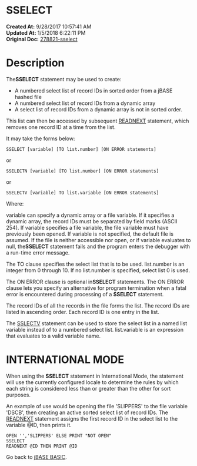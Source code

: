 # SSELECT

**Created At:** 9/28/2017 10:57:41 AM  
**Updated At:** 1/5/2018 6:22:11 PM  
**Original Doc:** [278821-sselect](https://docs.jbase.com/36868-jbase-basic/278821-sselect)  


# Description

The**SSELECT** statement may be used to create:

- A numbered select list of record IDs in sorted order from a jBASE hashed file
- A numbered select list of record IDs from a dynamic array
- A select list of record IDs from a dynamic array is not in sorted order.


This list can then be accessed by subsequent [READNEXT](278659-readnext) statement, which removes one record ID at a time from the list.

It may take the forms below:

```
SSELECT [variable] [TO list.number] [ON ERROR statements]
```

or

```
SSELECTN [variable] [TO list.number] [ON ERROR statements]
```

or

```
SSELECTV [variable] TO list.variable [ON ERROR statements]
```

Where:

variable can specify a dynamic array or a file variable. If it specifies a dynamic array, the record IDs must be separated by field marks (ASCII 254). If variable specifies a file variable, the file variable must have previously been opened. If variable is not specified, the default file is assumed. If the file is neither accessible nor open, or if variable evaluates to null, the**SSELECT** statement fails and the program enters the debugger with a run-time error message.

The TO clause specifies the select list that is to be used. list.number is an integer from 0 through 10. If no list.number is specified, select list 0 is used.

The ON ERROR clause is optional in**SSELECT** statements. The ON ERROR clause lets you specify an alternative for program termination when a fatal error is encountered during processing of a **SSELECT** statement.

The record IDs of all the records in the file forms the list. The record IDs are listed in ascending order. Each record ID is one entry in the list.

The [SSLECTV](284388-sselectv) statement can be used to store the select list in a named list variable instead of to a numbered select list. list.variable is an expression that evaluates to a valid variable name.

# **INTERNATIONAL MODE**

When using the **SSELECT** statement in International Mode, the statement will use the currently configured locale to determine the rules by which each string is considered less than or greater than the other for sort purposes.

An example of use would be opening the file 'SLIPPERS' to the file variable 'DSCB', then creating an active sorted select list of record IDs. The [READNEXT](278659-readnext) statement assigns the first record ID in the select list to the variable @ID, then prints it.

```
OPEN '','SLIPPERS' ELSE PRINT "NOT OPEN"
SSELECT
READNEXT @ID THEN PRINT @ID
```



Go back to [jBASE BASIC](263498-jbase-basic).


